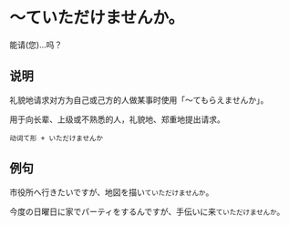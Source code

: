 # ～ていただけませんか。

能请(您)...吗？

## 说明

礼貌地请求对方为自己或己方的人做某事时使用「～てもらえませんか」。

用于向长辈、上级或不熟悉的人，礼貌地、郑重地提出请求。

`动词て形 + いただけませんか`

## 例句

市役所へ行きたいですが、地図を描い`ていただけませんか`。

今度の日曜日に家でパーティをするんですが、手伝いに来`ていただけませんか`。
